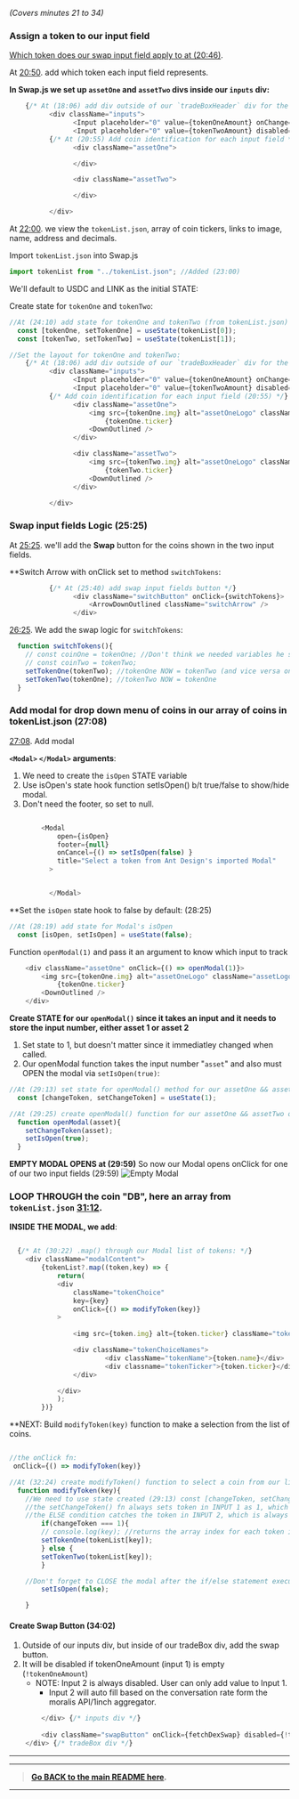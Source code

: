 _(Covers minutes 21 to 34)_

### Assign a token to our input field

[Which token does our swap input field apply to at (20:46)](https://youtu.be/t8U7GRrlYW8?t=1246).

At [20:50](https://youtu.be/t8U7GRrlYW8?t=1250). add which token each input field represents. 


**In Swap.js we set up `assetOne` and `assetTwo` divs inside our `inputs` div:** 

```js
    {/* At (18:06) add div outside of our `tradeBoxHeader` div for the inputs: */}
          <div className="inputs">
                <Input placeholder="0" value={tokenOneAmount} onChange={changeAmount} />
                <Input placeholder="0" value={tokenTwoAmount} disabled={true} />
          {/* At (20:55) Add coin identification for each input field */}
                <div className="assetOne">

                </div>

                <div className="assetTwo">

                </div>

          </div>

```

At [22:00](https://youtu.be/t8U7GRrlYW8?t=1320). we view the `tokenList.json`, array of coin tickers, links to image, name, address and decimals. 


Import `tokenList.json` into Swap.js
```js
import tokenList from "../tokenList.json"; //Added (23:00)

```

We'll default to USDC and LINK as the initial STATE: 

Create state for `tokenOne` and `tokenTwo`: 
```js
//At (24:10) add state for tokenOne and tokenTwo (from tokenList.json)
  const [tokenOne, setTokenOne] = useState(tokenList[0]);
  const [tokenTwo, setTokenTwo] = useState(tokenList[1]);

//Set the layout for tokenOne and tokenTwo: 
    {/* At (18:06) add div outside of our `tradeBoxHeader` div for the inputs: */}
          <div className="inputs">
                <Input placeholder="0" value={tokenOneAmount} onChange={changeAmount} />
                <Input placeholder="0" value={tokenTwoAmount} disabled={true} />
          {/* Add coin identification for each input field (20:55) */}
                <div className="assetOne">
                    <img src={tokenOne.img} alt="assetOneLogo" className="assetLogo" />
                        {tokenOne.ticker}
                    <DownOutlined />
                </div>

                <div className="assetTwo">
                    <img src={tokenTwo.img} alt="assetOneLogo" className="assetLogo" />
                        {tokenTwo.ticker}
                    <DownOutlined />
                </div>

          </div>

```

### Swap input fields Logic (25:25)
At [25:25](https://youtu.be/t8U7GRrlYW8?t=1525). we'll add the **Swap** button for the coins shown in the two input fields. 

**Switch Arrow with onClick set to method `switchTokens`: 
```js
          {/* At (25:40) add swap input fields button */}
                <div className="switchButton" onClick={switchTokens}>
                    <ArrowDownOutlined className="switchArrow" />
                </div>

```

[26:25](https://youtu.be/t8U7GRrlYW8?t=1585). We add the swap logic for `switchTokens`: 
```js
  function switchTokens(){
    // const coinOne = tokenOne; //Don't think we needed variables he set at (26:25)
    // const coinTwo = tokenTwo; 
    setTokenOne(tokenTwo); //tokenOne NOW = tokenTwo (and vice versa on next onClick)
    setTokenTwo(tokenOne); //tokenTwo NOW = tokenOne
  }

```


### Add modal for drop down menu of coins in our array of coins in tokenList.json (27:08)

[27:08](https://youtu.be/t8U7GRrlYW8?t=1628). Add modal 



**`<Modal>` `</Modal>` arguments**:
1. We need to create the `isOpen` STATE variable
2. Use isOpen's state hook function setIsOpen() b/t true/false to show/hide modal.
3. Don't need the footer, so set to null.
```js

        <Modal
            open={isOpen}
            footer={null}
            onCancel={() => setIsOpen(false) }
            title="Select a token from Ant Design's imported Modal"
          >


          </Modal>

```

**Set the `isOpen` state hook to false by default:  (28:25)
```js
//At (28:19) add state for Modal's isOpen
  const [isOpen, setIsOpen] = useState(false); 

```

Function `openModal(1)` and pass it an argument to know which input to track
```js
    <div className="assetOne" onClick={() => openModal(1)}> 
        <img src={tokenOne.img} alt="assetOneLogo" className="assetLogo" />
            {tokenOne.ticker}
        <DownOutlined />
    </div>

```

**Create STATE for our `openModal()` since it takes an input and it needs to store the input number, either asset 1 or asset 2**
1. Set state to 1, but doesn't matter since it immediatley changed when called. 
2. Our openModal function takes the input number "`asset`" and also must OPEN the modal via `setIsOpen(true)`: 
```js
//At (29:13) set state for openModal() method for our assetOne && assetTwo onClick 
  const [changeToken, setChangeToken] = useState(1); 

//At (29:25) create openModal() function for our assetOne && assetTwo onClick 
  function openModal(asset){
    setChangeToken(asset); 
    setIsOpen(true); 
  }

```

**EMPTY MODAL OPENS at (29:59)**
So now our Modal opens onClick for one of our two input fields (29:59)
![Empty Modal](https://imgur.com/poZVlNN.png)


### LOOP THROUGH the coin "DB", here an array from `tokenList.json` [31:12](https://youtu.be/t8U7GRrlYW8?t=1872).
**INSIDE THE MODAL, we add**: 
```js

  {/* At (30:22) .map() through our Modal list of tokens: */}
    <div className="modalContent">
        {tokenList?.map((token,key) => {
            return(
            <div
                className="tokenChoice"
                key={key}
                onClick={() => modifyToken(key)}
            >
            
                <img src={token.img} alt={token.ticker} className="tokenLogo" />

                <div className="tokenChoiceNames">
                        <div className="tokenName">{token.name}</div>
                        <div classname="tokenTicker">{token.ticker}</div>
                </div>

            </div>
            ); 
        })}

```



**NEXT: Build `modifyToken(key)` function to make a selection from the list of coins.

```js

//the onClick fn:
 onClick={() => modifyToken(key)}

//At (32:24) create modifyToken() function to select a coin from our list.
  function modifyToken(key){
    //We need to use state created (29:13) const [changeToken, setChangeToken] = useState(1); 
    //the setChangeToken() fn always sets token in INPUT 1 as 1, which we catch in the IF condition
    //the ELSE condition catches the token in INPUT 2, which is always set as 2. 
        if(changeToken === 1){  
        // console.log(key); //returns the array index for each token in array
        setTokenOne(tokenList[key]);
        } else {
        setTokenTwo(tokenList[key]);
        }

    //Don't forget to CLOSE the modal after the if/else statement executes here: 
        setIsOpen(false); 

    }

```


#### Create Swap Button (34:02)

1. Outside of our inputs div, but inside of our tradeBox div, add the swap button. 
2. It will be disabled if tokenOneAmount (input 1) is empty (`!tokenOneAmount`)
    - NOTE: Input 2 is always disabled. User can only add value to Input 1. 
        - Input 2 will auto fill based on the conversation rate form the moralis API/1inch aggregator.

```js
        </div> {/* inputs div */}
            
        <div className="swapButton" onClick={fetchDexSwap} disabled={!tokenOneAmount}>Swap</div>
    </div> {/* tradeBox div */}

```


---
---
> **[Go BACK to the main README here](https://github.com/Hostnomics/React-Web3-Dex-Youtube-Tutorial-Feb-4-2023/blob/main/React_Web3_Tutorial_Notes.md).**

---
